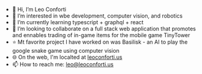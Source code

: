 - 👋 Hi, I’m Leo Conforti
- 👀 I’m interested in wbe development, computer vision, and robotics
- 🌱 I’m currently learning typescript + graphql + react
- 💞️ I’m looking to collaborate on a full stack web application that promotes and ennables trading of in-game items for the mobile game TinyTower
- ⭐ Mt favorite project I have worked on was Basilisk - an AI to play the google snake game using computer vision
- 🌐 On the web, I'm localted at [leoconforti.us](http://leoconforti.us)
- 📫 How to reach me: leo@leoconforti.us

<!---
leonitousconforti/leonitousconforti is a ✨ special ✨ repository because its `README.md` (this file) appears on your GitHub profile.
You can click the Preview link to take a look at your changes.
--->
